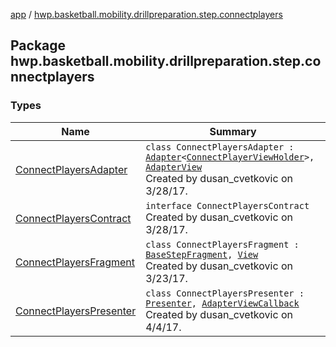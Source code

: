 [app](../index.md) / [hwp.basketball.mobility.drillpreparation.step.connectplayers](.)

## Package hwp.basketball.mobility.drillpreparation.step.connectplayers

### Types

| Name | Summary |
|---|---|
| [ConnectPlayersAdapter](-connect-players-adapter/index.md) | `class ConnectPlayersAdapter : `[`Adapter`](https://developer.android.com/reference/android/support/v7/widget/RecyclerView/Adapter.html)`<`[`ConnectPlayerViewHolder`](-connect-players-adapter/-connect-player-view-holder/index.md)`>, `[`AdapterView`](-connect-players-contract/-adapter-view/index.md)<br>Created by dusan_cvetkovic on 3/28/17. |
| [ConnectPlayersContract](-connect-players-contract/index.md) | `interface ConnectPlayersContract`<br>Created by dusan_cvetkovic on 3/28/17. |
| [ConnectPlayersFragment](-connect-players-fragment/index.md) | `class ConnectPlayersFragment : `[`BaseStepFragment`](../hwp.basketball.mobility.drillpreparation.step/-base-step-fragment/index.md)`, `[`View`](-connect-players-contract/-view/index.md)<br>Created by dusan_cvetkovic on 3/23/17. |
| [ConnectPlayersPresenter](-connect-players-presenter/index.md) | `class ConnectPlayersPresenter : `[`Presenter`](-connect-players-contract/-presenter/index.md)`, `[`AdapterViewCallback`](-connect-players-contract/-adapter-view-callback/index.md)<br>Created by dusan_cvetkovic on 4/4/17. |

